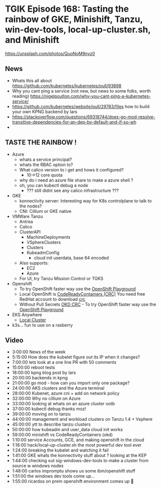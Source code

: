 # TGIK Episode 168: Tasting the rainbow of GKE, Minishift, Tanzu, win-dev-tools, local-up-cluster.sh, and Minishift

https://unsplash.com/photos/QuoNoM9nyz0

## News

- Whats this all about https://github.com/kubernetes/kubernetes/pull/93898 
- Why you cant  ping a service (not new, but news to some folks, worth reading) https://nigelpoulton.com/why-you-cant-ping-a-kubernetes-service/ 
- https://github.com/kubernetes/website/pull/29783/files  how to build your own KPNG backend by lars
- https://stackoverflow.com/questions/69318744/does-go-mod-resolve-transitive-dependencies-for-an-dep-by-default-and-if-so-wh 
- 

## TASTE THE RAINBOW !

- Azure
  - whats a service principal?
  - whats the RBAC option to?
  - What calico version to i get and hows it configured?
      - 10->12 core quota
  - why do i need an azure file share to make a azure shell ?
  - oh, you can kubectl debug a node 
      - ??? still didnt see any calico infrastructure ???
- GKE
    - konnectivity server: Interesting way for K8s controlplane to talk to the nodes?
    - CNI: Cillium or GKE native
- VMWare Tanzu
  - Antrea
  - Calico
  - ClusterAPI
  	- MachineDeployments
	- VSphereClusters
	- Clusters
	- KubeadmConfig
		- cloud init userdata, base 64 encoded
  - Also supports:
	  - EC2
	  - Azure
  - For UI, try Tanzu Mission Control or TGKS
- Openshift
    - To try OpenShift faster way use the [OpenShift Playground](https://learn.openshift.com/playgrounds/openshift47) 
    - Local OpenShift is [CodeReadyContainers (CRC)](https://access.redhat.com/documentation/en-us/red_hat_codeready_containers/1.32/html/getting_started_guide/installation_gsg#minimum-system-requirements_gsg) You need free RedHat account to download [crc](https://console.redhat.com/openshift/create/local)
    - Without Pull Secrets [OKD CRC](https://www.okd.io/crc.html) - To try OpenShift faster way use the [OpenShift Playground](https://learn.openshift.com/playgrounds/openshift47) 
- EKS Anywhere 
    -  [Local Cluster](https://anywhere.eks.amazonaws.com/docs/getting-started/local-environment/)
- k3s... fun to use on a rasberry

## Video

- 3:00:00 News of the week
- 5:15:00 How does the kubelet figure out its IP when it changes?
- 7:00:00 lets look at a one line PR with 50 comments
- 15:00:00 reboot tests
- 18:00:00 kpng blog post by lars
- 20:00:00 backends in kpng
- 21:00:00 go mod - how can you import only one package?
- 24:00:00 AKS clusters and the Azure terminal
- 28:00:00 Kubenet, azure cni + add on network policy
- 32:00:00 Why no cillium on Azure
- 33:00:00 looking at whats on an azure cluster ootb
- 37:00:00 kubectl debug thanks moz!
- 39:00:00 moving on to tanzu
- 44:00:00 management and workload clusters on Tanzu 1.4 + Vsphere 
- 45:00:00 ytt to describe tanzu clusters
- 50:00:00 how kubeadm and user_data cloud init works
- 59:00:00 minishift vs CodeReadyContainers (okd)
- 1:10:00 service Accounts, GCE, and making openshift in the cloud
- 1:18:00 hack/local-up-cluster.sh the most powerful dev tool ever
- 1:24:00 breaking the kubelet and watching it fail
- 1:41:00 GKE whats the konnectivity stuff about ? looking at the KEP
- 1:44:00 checking out sig-windows-dev-tools to make a cluster from source w windows nodes
- 1:48:00 carlos impromptu shows us some ibm/openshift stuff
- 1:51:00 the windows dev tools come up...
- 1:55:00 ricardos on prem openshift environment comes up

